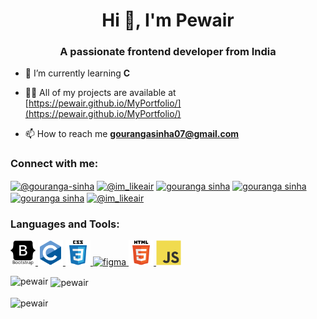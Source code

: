 <h1 align="center">Hi 👋, I'm Pewair</h1>
<h3 align="center">A passionate frontend developer from India</h3>



- 🌱 I’m currently learning **C**

- 👨‍💻 All of my projects are available at [https://pewair.github.io/MyPortfolio/](https://pewair.github.io/MyPortfolio/)

- 📫 How to reach me **gourangasinha07@gmail.com**

<h3 align="left">Connect with me:</h3>
<p align="left">
<a href="https://codepen.io/@gouranga-sinha" target="blank"><img align="center" src="https://raw.githubusercontent.com/rahuldkjain/github-profile-readme-generator/master/src/images/icons/Social/codepen.svg" alt="@gouranga-sinha" height="30" width="40" /></a>
<a href="https://twitter.com/@im_likeair" target="blank"><img align="center" src="https://raw.githubusercontent.com/rahuldkjain/github-profile-readme-generator/master/src/images/icons/Social/twitter.svg" alt="@im_likeair" height="30" width="40" /></a>
<a href="https://linkedin.com/in/gouranga sinha" target="blank"><img align="center" src="https://raw.githubusercontent.com/rahuldkjain/github-profile-readme-generator/master/src/images/icons/Social/linked-in-alt.svg" alt="gouranga sinha" height="30" width="40" /></a>
<a href="https://stackoverflow.com/users/gouranga sinha" target="blank"><img align="center" src="https://raw.githubusercontent.com/rahuldkjain/github-profile-readme-generator/master/src/images/icons/Social/stack-overflow.svg" alt="gouranga sinha" height="30" width="40" /></a>
<a href="https://fb.com/gouranga sinha" target="blank"><img align="center" src="https://raw.githubusercontent.com/rahuldkjain/github-profile-readme-generator/master/src/images/icons/Social/facebook.svg" alt="gouranga sinha" height="30" width="40" /></a>
<a href="https://instagram.com/@im_likeair" target="blank"><img align="center" src="https://raw.githubusercontent.com/rahuldkjain/github-profile-readme-generator/master/src/images/icons/Social/instagram.svg" alt="@im_likeair" height="30" width="40" /></a>
</p>

<h3 align="left">Languages and Tools:</h3>
<p align="left"> <a href="https://getbootstrap.com" target="_blank" rel="noreferrer"> <img src="https://raw.githubusercontent.com/devicons/devicon/master/icons/bootstrap/bootstrap-plain-wordmark.svg" alt="bootstrap" width="40" height="40"/> </a> <a href="https://www.cprogramming.com/" target="_blank" rel="noreferrer"> <img src="https://raw.githubusercontent.com/devicons/devicon/master/icons/c/c-original.svg" alt="c" width="40" height="40"/> </a> <a href="https://www.w3schools.com/css/" target="_blank" rel="noreferrer"> <img src="https://raw.githubusercontent.com/devicons/devicon/master/icons/css3/css3-original-wordmark.svg" alt="css3" width="40" height="40"/> </a> <a href="https://www.figma.com/" target="_blank" rel="noreferrer"> <img src="https://www.vectorlogo.zone/logos/figma/figma-icon.svg" alt="figma" width="40" height="40"/> </a> <a href="https://www.w3.org/html/" target="_blank" rel="noreferrer"> <img src="https://raw.githubusercontent.com/devicons/devicon/master/icons/html5/html5-original-wordmark.svg" alt="html5" width="40" height="40"/> </a> <a href="https://developer.mozilla.org/en-US/docs/Web/JavaScript" target="_blank" rel="noreferrer"> <img src="https://raw.githubusercontent.com/devicons/devicon/master/icons/javascript/javascript-original.svg" alt="javascript" width="40" height="40"/> </a> </p>

<p><img align="left" src="https://github-readme-stats.vercel.app/api/top-langs?username=pewair&show_icons=true&locale=en&layout=compact" alt="pewair" /></p>

<p>&nbsp;<img align="center" src="https://github-readme-stats.vercel.app/api?username=pewair&show_icons=true&locale=en" alt="pewair" /></p>

<p><img align="center" src="https://github-readme-streak-stats.herokuapp.com/?user=pewair&" alt="pewair" /></p>

